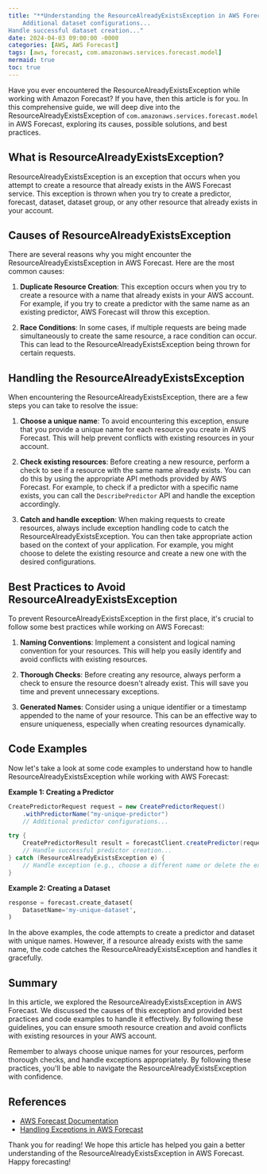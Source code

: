 ```yaml
---
title: "**Understanding the ResourceAlreadyExistsException in AWS Forecast**
    Additional dataset configurations...
Handle successful dataset creation..."
date: 2024-04-03 09:00:00 -0000
categories: [AWS, AWS Forecast]
tags: [aws, forecast, com.amazonaws.services.forecast.model]
mermaid: true
toc: true
---
```



Have you ever encountered the ResourceAlreadyExistsException while working with Amazon Forecast? If you have, then this article is for you. In this comprehensive guide, we will deep dive into the ResourceAlreadyExistsException of `com.amazonaws.services.forecast.model` in AWS Forecast, exploring its causes, possible solutions, and best practices.

## **What is ResourceAlreadyExistsException?**
ResourceAlreadyExistsException is an exception that occurs when you attempt to create a resource that already exists in the AWS Forecast service. This exception is thrown when you try to create a predictor, forecast, dataset, dataset group, or any other resource that already exists in your account.

## **Causes of ResourceAlreadyExistsException**
There are several reasons why you might encounter the ResourceAlreadyExistsException in AWS Forecast. Here are the most common causes:

1. **Duplicate Resource Creation**: This exception occurs when you try to create a resource with a name that already exists in your AWS account. For example, if you try to create a predictor with the same name as an existing predictor, AWS Forecast will throw this exception.

2. **Race Conditions**: In some cases, if multiple requests are being made simultaneously to create the same resource, a race condition can occur. This can lead to the ResourceAlreadyExistsException being thrown for certain requests.

## **Handling the ResourceAlreadyExistsException**

When encountering the ResourceAlreadyExistsException, there are a few steps you can take to resolve the issue:

1. **Choose a unique name**: To avoid encountering this exception, ensure that you provide a unique name for each resource you create in AWS Forecast. This will help prevent conflicts with existing resources in your account.

2. **Check existing resources**: Before creating a new resource, perform a check to see if a resource with the same name already exists. You can do this by using the appropriate API methods provided by AWS Forecast. For example, to check if a predictor with a specific name exists, you can call the `DescribePredictor` API and handle the exception accordingly.

3. **Catch and handle exception**: When making requests to create resources, always include exception handling code to catch the ResourceAlreadyExistsException. You can then take appropriate action based on the context of your application. For example, you might choose to delete the existing resource and create a new one with the desired configurations.

## **Best Practices to Avoid ResourceAlreadyExistsException**

To prevent ResourceAlreadyExistsException in the first place, it's crucial to follow some best practices while working on AWS Forecast:

1. **Naming Conventions**: Implement a consistent and logical naming convention for your resources. This will help you easily identify and avoid conflicts with existing resources.

2. **Thorough Checks**: Before creating any resource, always perform a check to ensure the resource doesn't already exist. This will save you time and prevent unnecessary exceptions.

3. **Generated Names**: Consider using a unique identifier or a timestamp appended to the name of your resource. This can be an effective way to ensure uniqueness, especially when creating resources dynamically.

## **Code Examples**

Now let's take a look at some code examples to understand how to handle ResourceAlreadyExistsException while working with AWS Forecast:

**Example 1: Creating a Predictor**

```java
CreatePredictorRequest request = new CreatePredictorRequest()
    .withPredictorName("my-unique-predictor")
    // Additional predictor configurations...

try {
    CreatePredictorResult result = forecastClient.createPredictor(request);
    // Handle successful predictor creation...
} catch (ResourceAlreadyExistsException e) {
    // Handle exception (e.g., choose a different name or delete the existing predictor)
}
```

**Example 2: Creating a Dataset**

```python
response = forecast.create_dataset(
    DatasetName='my-unique-dataset',
)

```

In the above examples, the code attempts to create a predictor and dataset with unique names. However, if a resource already exists with the same name, the code catches the ResourceAlreadyExistsException and handles it gracefully.

## **Summary**

In this article, we explored the ResourceAlreadyExistsException in AWS Forecast. We discussed the causes of this exception and provided best practices and code examples to handle it effectively. By following these guidelines, you can ensure smooth resource creation and avoid conflicts with existing resources in your AWS account.

Remember to always choose unique names for your resources, perform thorough checks, and handle exceptions appropriately. By following these practices, you'll be able to navigate the ResourceAlreadyExistsException with confidence.

## **References**
- [AWS Forecast Documentation](https://docs.aws.amazon.com/forecast/)
- [Handling Exceptions in AWS Forecast](https://docs.aws.amazon.com/forecast/latest/dg/handle-exceptions.html)

Thank you for reading! We hope this article has helped you gain a better understanding of the ResourceAlreadyExistsException in AWS Forecast. Happy forecasting!